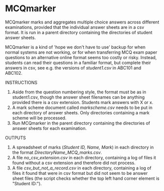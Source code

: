 # MCQmarker
MCQmarker marks and aggregates multiple choice answers across different examinations, provided that the individual answer sheets are in a csv format.  It is run in a parent directory containing the directories of student answer sheets.

MCQmarker is a kind of 'hope we don't have to use' backup for when normal systems are not working, or for when transferring MCQ exam paper questions to an alternative online format seems too costly or risky.  Instead, students can read their questions in a familiar format, but complete their answers in csv, see e.g. the versions of <i>student1.csv</i> in ABC101 and ABC102.

INSTRUCTIONS
1. Aside from the question numbering style, the format must be as in student1.csv, though the answer sheet filenames can be anything provided there is a csv extension.  Students mark answers with X or x.
2. A mark scheme document called <i>markscheme.csv</i> needs to be put in each directory of answer sheets.  Only directories containing a mark scheme will be processed.
3. Run MCQmarker in the parent directory containing the directories of answer sheets for each examination.

OUTPUTS
1. A spreadsheet of marks (<i>Student ID, Name, Mark</i>) in each directory in the format <i>DirectoryName_MCQ_marks.csv</i>.
2. A file <i>no_csv_extension.csv</i> in each directory, containing a log of files it found without a csv extension and therefore did not process.
3. A file <i>csv_but_not_a_record.csv</i> in each directory, containing a log of files it found that were in csv format but did not seem to be answer sheet files (the script checks whether the top left hand corner element is "Student ID:").
